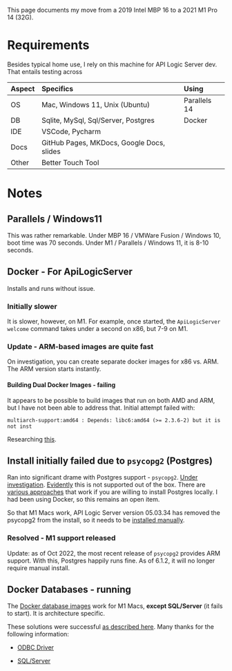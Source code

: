 This page documents my move from a 2019 Intel MBP 16 to a 2021 M1 Pro 14 (32G).

# Requirements

Besides typical home use, I rely on this machine for API Logic Server dev.  That entails testing across

| Aspect  | Specifics    | Using   |
:---------|:-----------|:------------|
| OS      | Mac, Windows 11, Unix (Ubuntu) | Parallels 14 |
| DB      | Sqlite, MySql, Sql/Server, Postgres | Docker |
| IDE     | VSCode, Pycharm | |
| Docs    | GitHub Pages, MKDocs, Google Docs, slides | |
| Other   | Better Touch Tool | |

# Notes

## Parallels / Windows11

This was rather remarkable.  Under MBP 16 / VMWare Fusion / Windows 10, boot time was 70 seconds.  Under M1 / Parallels / Windows 11, it is 8-10 seconds.

## Docker - For ApiLogicServer

Installs and runs without issue.  

### Initially slower

It is slower, however, on M1.  For example, once started, the `ApiLogicServer welcome` command takes under a second on x86, but 7-9 on M1.

### Update - ARM-based images are quite fast

On investigation, you can create separate docker images for x86 vs. ARM.  The ARM version starts instantly.


#### Building Dual Docker Images - failing

It appears to be possible to build images that run on both AMD and ARM, but I have not been able to address that.
  Initial attempt failed with:

```
multiarch-support:amd64 : Depends: libc6:amd64 (>= 2.3.6-2) but it is not inst
```

Researching [this](https://stackoverflow.com/questions/71310357/multiarch-supportamd64-depends-libc6amd64-2-3-6-2-but-it-is-not-instal).


## Install initially failed due to `psycopg2` (Postgres)

Ran into significant drame with Postgres support - `psycopg2`.  [Under investigation](https://stackoverflow.com/questions/73042760/pip-install-psycopg2-on-macos-m1-and-python-3-10-5-not-working).  [Evidently](https://github.com/psycopg/psycopg/issues/344) this is not supported out of the box.  There are [various approaches](https://doesitarm.com/app/psycopg2) that work if you are willing to install Postgres locally.  I had been using Docker, so this remains an open item.

So that M1 Macs work, API Logic Server version 05.03.34 has removed the psycopg2 from the install, so it needs to be [installed manually](Install-psycopg2.md).

### Resolved - M1 support released

Update: as of Oct 2022, the most recent release of `psycopg2` provides ARM support.  With this, Postgres happily runs fine.  As of 6.1.2, it will no longer require manual install.

## Docker Databases - running

The [Docker database images](Database-Connectivity.md) work for M1 Macs, __except SQL/Server__ (it fails to start). It is architecture specific.

These solutions were successful [as described here](https://github.com/valhuber/ApiLogicServer/blob/main/tests/docker_databases/Dockerfile-SqlSvr-instructions-m1).  Many thanks for the following information:

* [ODBC Driver](https://learn.microsoft.com/en-us/sql/connect/odbc/linux-mac/install-microsoft-odbc-driver-sql-server-macos?view=sql-server-ver16)

* [SQL/Server](https://medium.com/geekculture/docker-express-running-a-local-sql-server-on-your-m1-mac-8bbc22c49dc9)
